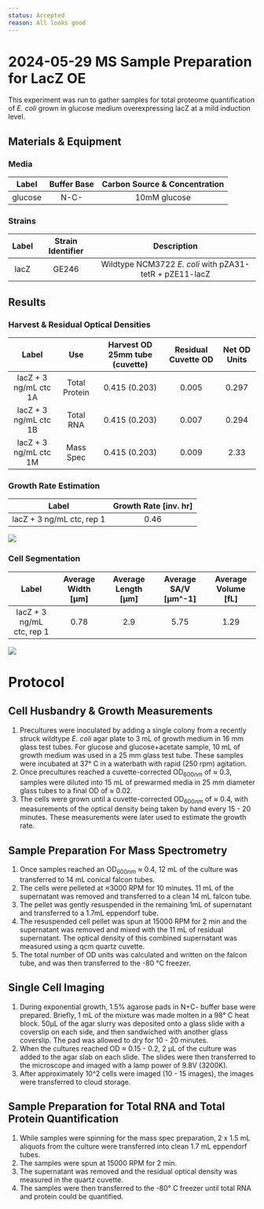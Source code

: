 ```yaml
---
status: Accepted
reason: All looks good
---
```


# 2024-05-29 MS Sample Preparation for LacZ OE
This experiment was run to gather samples for total proteome quantification of 
*E. coli* grown in glucose medium overexpressing lacZ at a mild induction level.

## Materials & Equipment
### Media

| **Label** | **Buffer Base** | **Carbon Source & Concentration** |
|:--:|:--:|:--:|
| glucose | N-C- | 10mM glucose|


### Strains
|**Label**|**Strain Identifier**|**Description**|
|:--:|:--:|:--:|
|lacZ | GE246 | Wildtype NCM3722 *E. coli* with pZA31-tetR + pZE11-lacZ|

## Results
### Harvest & Residual Optical Densities
|**Label**| **Use**| **Harvest OD 25mm tube (cuvette)**| **Residual Cuvette OD**| **Net OD Units**|
|:--:|:--:|:--:|:--:|:--:|
| lacZ + 3 ng/mL ctc 1A | Total Protein | 0.415 (0.203) | 0.005 | 0.297 | 
| lacZ + 3 ng/mL ctc 1B | Total RNA | 0.415 (0.203) | 0.007 | 0.294 | 
| lacZ + 3 ng/mL ctc 1M | Mass Spec | 0.415 (0.203) | 0.009 | 2.33 | 

### Growth Rate Estimation
|**Label** | **Growth Rate [inv. hr]** |
|:--:|:--:|
| lacZ + 3 ng/mL ctc, rep 1 | 0.46 |

![](viz/2024-05-29_r1_growth_curves.png)

### Cell Segmentation
|**Label**| **Average Width [µm]** | **Average Length [µm]** | **Average SA/V [µm^-1]** | **Average Volume [fL]**|
|:--:|:--:|:--:|:--:|:--:|
| lacZ + 3 ng/mL ctc, rep 1| 0.78 | 2.9 | 5.75 | 1.29|

![](./viz/2024-05-29_r1_size_cdfs.png)

# Protocol
## Cell Husbandry & Growth Measurements
1. Precultures were inoculated by adding a single colony from a recently struck 
wildtype *E. coli* agar plate to 3 mL of growth medium in 16 mm glass test tubes.
For glucose and glucose+acetate sample, 10 mL of growth medium was used in a 25 mm 
glass test tube. These samples were incubated at 37° C in a waterbath with rapid (250 rpm) agitation.
2. Once precultures reached a cuvette-corrected OD$_{600nm}$ of ≈ 0.3, samples 
were diluted into 15 mL of prewarmed media in 25 mm diameter glass tubes to a final
OD of ≈ 0.02.
3. The cells were grown until a cuvette-corrected OD$_{600nm}$ of ≈ 0.4, with 
measurements of the optical density being taken by hand every 15 - 20 minutes. These 
measurements were later used to estimate the growth rate. 

## Sample Preparation For Mass Spectrometry
1. Once samples reached an OD$_{600nm}$ ≈ 0.4, 12 mL of the culture was transferred 
to 14 mL conical falcon tubes. 
2. The cells were pelleted at ≈3000 RPM for 10 minutes. 11 mL of the supernatant 
was removed and transferred to a clean 14 mL falcon tube. 
3. The pellet was gently resuspended in the remaining 1mL of supernatant and transferred
to a 1.7mL eppendorf tube.
4. The resuspended cell pellet was spun at 15000 RPM for 2 min and the supernatant 
was removed and mixed with the 11 mL of residual supernatant.  The optical density 
of this combined supernatant was measured using a qcm quartz cuvette.
5. The total number of OD units was calculated and written on the falcon tube, 
and was then transferred to the -80 °C freezer. 

## Single Cell Imaging 
1. During exponential growth, 1.5% agarose pads in N+C- buffer base were prepared. 
Briefly, 1 mL of the mixture was made molten in a 98° C heat block. 50µL of the
agar slurry was deposited onto a glass slide with a coverslip on each side, and 
then sandwiched with another glass coverslip. The pad was allowed to dry for 10 - 
20 minutes.
2. When the cultures reached OD ≈ 0.15 - 0.2, 2 µL of the culture was added 
to  the agar slab on each slide. The slides were then transferred to the 
microscope and imaged with a lamp power of 9.8V (3200K).
3. After approximately 10^2 cells were imaged (10 - 15 images), the images were 
transferred to cloud storage.

## Sample Preparation for Total RNA and Total Protein Quantification 
1. While samples were spinning for the mass spec preparation, 2 x 1.5 mL aliquots 
from the culture were transferred into clean 1.7 mL eppendorf tubes.  
2. The samples were spun at 15000 RPM for 2 min. 
3. The supernatant was removed and the residual optical density was measured 
in the quartz cuvette. 
4. The samples were then transferred to the -80° C freezer until total RNA 
and protein could be quantified. 
